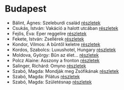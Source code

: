# Budapest

- Bálint, Ágnes: Szeleburdi család [részletek](_details/%7Bopf.creator%7D.md#id_161)
- Csukás, István: Vakáció a halott utcában [részletek](_details/%7Bopf.creator%7D.md#id_1412)
- Fejős, Éva: Eper reggelire [részletek](_details/%7Bopf.creator%7D.md#id_17)
- Fekete, István: Zsellérek [részletek](_details/%7Bopf.creator%7D.md#id_741)
- Kondor, Vilmos: A bűntől keletre [részletek](_details/%7Bopf.creator%7D.md#id_980)
- Kordos, Szabolcs: Luxushotel, Hungary [részletek](_details/%7Bopf.creator%7D.md#id_159)
- Moldova, György: Bűn az élet… [részletek](_details/%7Bopf.creator%7D.md#id_1369)
- Polcz Alaine: Asszony a fronton [részletek](_details/%7Bopf.creator%7D.md#id_1443)
- Salinger, Richárd: Omyno [részletek](_details/%7Bopf.creator%7D.md#id_522)
- Szabó, Magda: Mondják meg Zsófikának [részletek](_details/%7Bopf.creator%7D.md#id_1346)
- Szabó, Magda: Pilátus [részletek](_details/%7Bopf.creator%7D.md#id_1351)
- Szabó, Magda: Születésnap [részletek](_details/%7Bopf.creator%7D.md#id_1337)